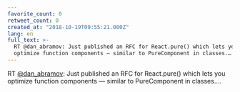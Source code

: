 ```yaml
---
favorite_count: 0
retweet_count: 0
created_at: "2018-10-19T09:55:21.000Z"
lang: en
full_text: >-
  RT @dan_abramov: Just published an RFC for React.pure() which lets you
  optimize function components — similar to PureComponent in classes.…
---
```


RT [@dan_abramov](https://twitter.com/dan_abramov): Just published an RFC for
React.pure() which lets you optimize function components — similar to
PureComponent in classes.…
